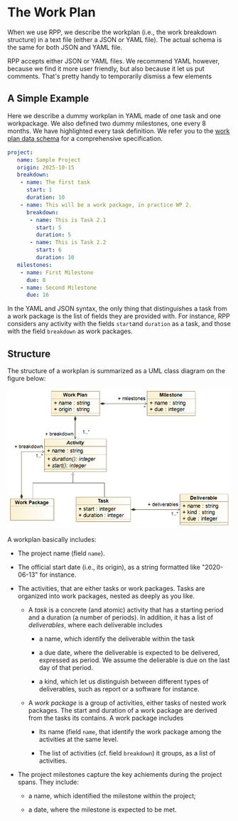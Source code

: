 # The Work Plan

When we use RPP, we describe the workplan (i.e., the work breakdown
structure) in a text file (either a JSON or YAML file). The actual
schema is the same for both JSON and YAML file.

<note type="tip">
RPP accepts either JSON or YAML files. We recommend YAML however,
because we find it more user friendly, but also because it let us put
comments. That's pretty handy to temporarily dismiss a few elements
</note>

## A Simple Example

Here we describe a dummy workplan in YAML made of one task and one
workpackage. We also defined two dummy milestones, one every 8
months. We have highlighted every task definition. We refer you to the
[work plan data schema][workplan-schema] for a comprehensive
specification.

```yaml {highlight: ["5-7", "10-12", "13-15"]}
project:
   name: Sample Project
   origin: 2025-10-15
   breakdown:
    - name: The first task
      start: 1
      duration: 10
    - name: This will be a work package, in practice WP 2.
      breakdown:
       - name: This is Task 2.1
         start: 5
         duration: 5
       - name: This is Task 2.2
         start: 6
         duration: 10
   milestones:
    - name: First Milestone
      due: 8
    - name: Second Milestone
      due: 16
```

<note> In the YAML and JSON syntax, the only thing that distinguishes
a task from a work package is the list of fields they are provided
with. For instance, RPP considers any activity with the fields
`start`and `duration` as a task, and those with the field `breakdown` as
work packages.</note>

## Structure

The structure of a workplan is summarized as a UML class diagram on the  figure below:

<img src="./workplan.png" alt="The Work plan data schema" style="width:600px;"/>

A workplan basically includes:

-   The project name (field `name`).

-   The official start date (i.e., its origin), as a string formatted
    like "2020-06-13" for instance.

-   The activities, that are either tasks or work packages. Tasks are
    organized into work packages, nested as deeply as you like.

    -   A *task* is a concrete (and atomic) activity that has a
        starting period and a duration (a number of periods). In addition,
        it has a list of *deliverables*,  where each deliverable includes

        -   a name, which identify the deliverable within the task

        -   a due date, where the deliverable is expected to be
            delivered, expressed as period. We assume the delierable
            is due on the last day of that period.

        -   a kind, which let us distinguish between different types
            of deliverables, such as report or a software for
            instance.

    -   A *work package* is a group of activities, either tasks of
        nested work packages. The start and duration of a work package
        are derived from the tasks its contains. A work package includes

        -   Its name (field `name`, that identify the work package
            among the activities at the same level.

        -   The list of activities (cf. field `breakdown`) it groups,
            as a list of activities.

-   The project milestones capture the key achiements during the
    project spans. They include:

    -   a name, which identified the milestone within the project;

    -   a date, where the milestone is expected to be met.


[workplan-schema]: https://github.com/fchauvel/rpp/blob/058f1722d116955bb9a018dcca6287a926044670/src/storage/adapters/schemas.ts#L29
